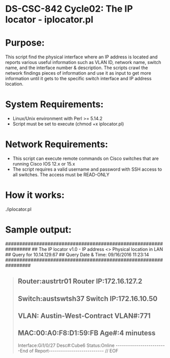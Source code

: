 # DS-CSC-842 Cycle02: The IP locator - iplocator.pl

# Purpose:
This script find the physical interface where an IP address is located and reports various useful information such as VLAN ID, network name, switch name, and the interface number & description. The scripts crawl the network findings pieces of information and use it as input to get more information until it gets to the specific switch interface and IP address location. 

# System Requirements: 
- Linux/Unix environment with Perl >= 5.14.2
- Script must be set to execute (chmod +x iplocator.pl)

# Network Requirements:
- This script can execute remote commands on Cisco switches that are running Cisco IOS 12.x or 15.x
- The script requires a valid username and password with SSH access to all switches. The access must be READ-ONLY

# How it works: 
./iplocator.pl <IPv4 address>

# Sample output:
\#################################################################
\##	The IP locator v1.0 - IP address <> Physical location in LAN
\##				        Query for 10.14.129.67 
\##		      Query Date & Time: 09/16/2016 11:23:14
\#################################################################
> Router:austrtr01 Router 		IP:172.16.127.2
> -----------------------------------------------------------------
> Switch:austswtsh37 Switch 	IP:172.16.10.50
> -----------------------------------------------------------------
> VLAN: Austin-West-Contract 	VLAN#:771
> -----------------------------------------------------------------
> MAC:00:A0:F8:D1:59:FB 		Age#:4 minutess
> -----------------------------------------------------------------
> Interface:Gi1/0/27 Desc#:Cube6 Status:Online
> -------------------------End of Report---------------------------
//
EOF

